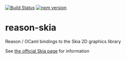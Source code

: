 [![Build Status](https://dev.azure.com/revery-ui/revery/_apis/build/status/revery-ui.reason-skia?branchName=master)](https://dev.azure.com/revery-ui/revery/_build/latest?definitionId=22&branchName=master)
[![npm version](https://badge.fury.io/js/reason-skia.svg)](https://badge.fury.io/js/reason-skia)

# reason-skia

Reason / OCaml bindings to the Skia 2D graphics library

See [the official Skia page](https://skia.org/) for information
